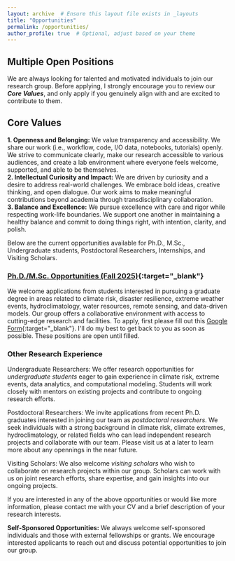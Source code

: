 ```yaml
---
layout: archive  # Ensure this layout file exists in _layouts
title: "Opportunities"
permalink: /opportunities/
author_profile: true  # Optional, adjust based on your theme
---
```


## Multiple Open Positions

We are always looking for talented and motivated individuals to join our research group. Before applying, I strongly encourage you to review our ***Core Values***, and only apply if you genuinely align with and are excited to contribute to them.

## Core Values ##
**1. Openness and Belonging:** We value transparency and accessibility. We share our work (i.e., workflow, code, I/O data, notebooks, tutorials) openly. We strive to communicate clearly, make our research accessible to various audiences, and create a lab environment where everyone feels welcome, supported, and able to be themselves.<br/>
**2. Intellectual Curiosity and Impact:** We are driven by curiosity and a desire to address real-world challenges. We embrace bold ideas, creative thinking, and open dialogue. Our work aims to make meaningful contributions beyond academia through transdisciplinary collaboration.<br/>
**3. Balance and Excellence:** We pursue excellence with care and rigor while respecting work-life boundaries. We support one another in maintaining a healthy balance and commit to doing things right, with intention, clarity, and polish.<br/>

Below are the current opportunities available for Ph.D., M.Sc., Undergraduate students, Postdoctoral Researchers, Internships, and Visiting Scholars.

### [Ph.D./M.Sc. Opportunities (Fall 2025)](https://drive.google.com/file/d/1ZKu8mDMYakntVx36qH_mjl2Qb0LViJrv/view){:target="_blank"}
We welcome applications from students interested in pursuing a graduate degree in areas related to climate risk, disaster resilience, extreme weather events, hydroclimatology, water resources, remote sensing, and data-driven models. Our group offers a collaborative environment with access to cutting-edge research and facilities. To apply, first please fill out this [Google Form](https://docs.google.com/forms/d/e/1FAIpQLSe4X1d9kJS6Xur53ztIVc2Pre48Yx3DnqO33hiNtdAeFMS6kA/viewform?usp=pp_url){:target="_blank"}. I'll do my best to get back to you as soon as possible. These positions are open until filled.

### Other Research Experience
Undergraduate Researchers: We offer research opportunities for *undergraduate students* eager to gain experience in climate risk, extreme events, data analytics, and computational modeling. Students will work closely with mentors on existing projects and contribute to ongoing research efforts.

Postdoctoral Researchers: We invite applications from recent Ph.D. graduates interested in joining our team as *postdoctoral researchers*. We seek individuals with a strong background in climate risk, climate extremes, hydroclimatology, or related fields who can lead independent research projects and collaborate with our team. Please visit us at a later to learn more about any opennings in the near future.

Visiting Scholars: We also welcome *visiting scholars* who wish to collaborate on research projects within our group. Scholars can work with us on joint research efforts, share expertise, and gain insights into our ongoing projects.

If you are interested in any of the above opportunities or would like more information, please contact me with your CV and a brief description of your research interests.

**Self-Sponsored Opportunities:** We always welcome self-sponsored individuals and those with external fellowships or grants. We encourage interested applicants to reach out and discuss potential opportunities to join our group.